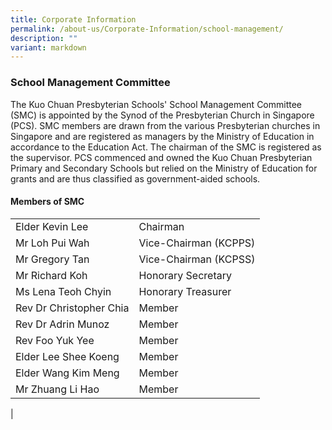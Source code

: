 ```yaml
---
title: Corporate Information
permalink: /about-us/Corporate-Information/school-management/
description: ""
variant: markdown
---
```

### **School Management Committee**

The Kuo Chuan Presbyterian Schools' School Management Committee (SMC) is appointed by the Synod of the Presbyterian Church in Singapore (PCS). SMC members are drawn from the various Presbyterian churches in Singapore and are registered as managers by the Ministry of Education in accordance to the Education Act. The chairman of the SMC is registered as the supervisor. PCS commenced and owned the Kuo Chuan Presbyterian Primary and Secondary Schools but relied on the Ministry of Education for grants and are thus classified as government-aided schools.

#### **Members of SMC**

|||
|---|---|
| Elder Kevin Lee | Chairman |
| Mr Loh Pui Wah | Vice-Chairman (KCPPS) |
| Mr Gregory Tan | Vice-Chairman (KCPSS) |
| Mr Richard Koh  | Honorary Secretary |
| Ms Lena Teoh Chyin | Honorary Treasurer  |
| Rev Dr Christopher Chia | Member |
| Rev Dr Adrin Munoz | Member |
| Rev Foo Yuk Yee | Member |
| Elder Lee Shee Koeng | Member  |
| Elder Wang Kim Meng | Member |
| Mr Zhuang Li Hao | Member|
|